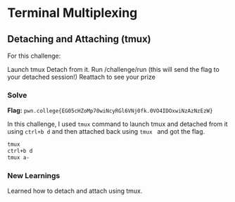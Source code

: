 # Terminal Multiplexing

## Detaching and Attaching (tmux)
For this challenge:

Launch tmux
Detach from it.
Run /challenge/run (this will send the flag to your detached session!)
Reattach to see your prize

### Solve
**Flag:** `pwn.college{EG05cHZoMp70wiNcyRGl6VNj0fk.0VO4IDOxwiNzAzNzEzW}`

In this challenge, I used ```tmux``` command to launch tmux and detached from it using ```ctrl+b d``` and then attached back using ```tmux ``` and got the flag.

```bash
tmux
ctrl+b d
tmux a-
```

### New Learnings
Learned how to detach and attach using tmux.
